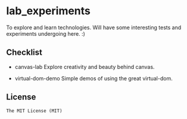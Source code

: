 # lab_experiments
To explore and learn technologies. Will have some interesting tests and experiments undergoing here. :)


## Checklist
* canvas-lab
Explore creativity and beauty behind canvas.

* virtual-dom-demo
Simple demos of using the great virtual-dom.

## License
	The MIT License (MIT)
